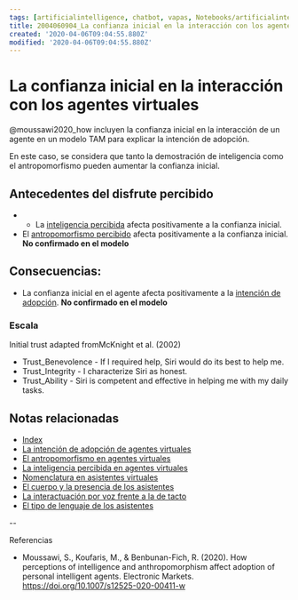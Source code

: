 ```yaml
---
tags: [artificialintelligence, chatbot, vapas, Notebooks/artificialintelligence, virtualagents, trust]
title: 2004060904_La confianza inicial en la interacción con los agentes virtuales
created: '2020-04-06T09:04:55.880Z'
modified: '2020-04-06T09:04:55.880Z'
---
```


# La confianza inicial en la interacción con los agentes virtuales

@moussawi2020_how incluyen la confianza inicial en la interacción de un agente en un modelo TAM para explicar la intención de adopción.

En este caso, se considera que tanto la demostración de inteligencia como el antropomorfismo pueden aumentar la confianza inicial.

## Antecedentes del disfrute percibido

- - La [inteligencia percibida](2004060750_inteligencia_percibida_agentes_virtuales.md) afecta positivamente a la confianza inicial.
- El [antropomorfismo percibido](2004060734_antropomorfismo_vapas.md) afecta positivamente a la confianza inicial. **No confirmado en el modelo**

## Consecuencias:

- La confianza inicial en el agente afecta positivamente a la [intención de adopción](2004060832_intencion_adopcion_agente_virtual.md).  **No confirmado en el modelo**

### Escala

Initial trust adapted fromMcKnight et al. (2002)
- Trust_Benevolence - If I required help, Siri would do its best to help me. 
- Trust_Integrity - I characterize Siri as honest. 
- Trust_Ability - Siri is competent and effective in helping me with my daily tasks.

## Notas relacionadas

- [Index](_2003101705_index.md)
- [La intención de adopción de agentes virtuales](2004060832_intencion_adopcion_agente_virtual.md)
- [El antropomorfismo en agentes virtuales](2004060734_antropomorfismo_vapas.md)
- [La inteligencia percibida en agentes virtuales](2004060750_inteligencia_percibida_agentes_virtuales.md)
- [Nomenclatura en asistentes virtuales](2004030718_nombresasistentesvirtuales.md)
- [El cuerpo y la presencia de los asistentes](2004040921_cuerpo_presencia_fisica_asistentes_virtuales.md)
- [La interactuación por voz frente a la de tacto](2004051647_effect_voice_interactions.md)
- [El tipo de lenguaje de los asistentes](2004051732_tipo_lenguaje_asistentes.md)


--

Referencias 

- Moussawi, S., Koufaris, M., & Benbunan-Fich, R. (2020). How perceptions of intelligence and anthropomorphism affect adoption of personal intelligent agents. Electronic Markets. https://doi.org/10.1007/s12525-020-00411-w
